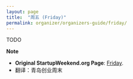 ```yaml
---
layout: page
title:  "周五 (Friday)" 
permalink: organizer/organizers-guide/friday/
---
```

TODO

**Note**

* __Original StartupWeekend.org Page__: [Friday](http://startupweekend.org/organizer/organizers-guide/friday/). 
* 翻译：青岛创业周末